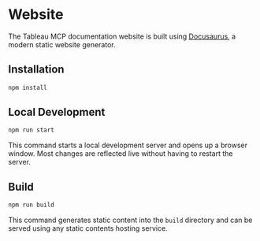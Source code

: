 # Website

The Tableau MCP documentation website is built using [Docusaurus](https://docusaurus.io/), a modern
static website generator.

## Installation

```bash
npm install
```

## Local Development

```bash
npm run start
```

This command starts a local development server and opens up a browser window. Most changes are
reflected live without having to restart the server.

## Build

```bash
npm run build
```

This command generates static content into the `build` directory and can be served using any static
contents hosting service.
